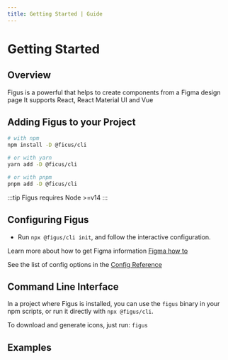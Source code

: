 ```yaml
---
title: Getting Started | Guide
---
```


# Getting Started

## Overview

Figus is a powerful that helps to create components from a Figma design page
It supports React, React Material UI and Vue

## Adding Figus to your Project

```bash
# with npm
npm install -D @ficus/cli

# or with yarn
yarn add -D @ficus/cli

# or with pnpm
pnpm add -D @ficus/cli
```

:::tip
Figus requires Node >=v14
:::

## Configuring Figus

- Run `npx @figus/cli init`, and follow the interactive configuration.

Learn more about how to get Figma information [Figma how to](./figma.md)

See the list of config options in the [Config Reference](../config/app-configs.md)

## Command Line Interface

In a project where Figus is installed, you can use the `figus` binary in your npm scripts, or run it directly with `npx @figus/cli`.

To download and generate icons, just run: `figus`


## Examples
